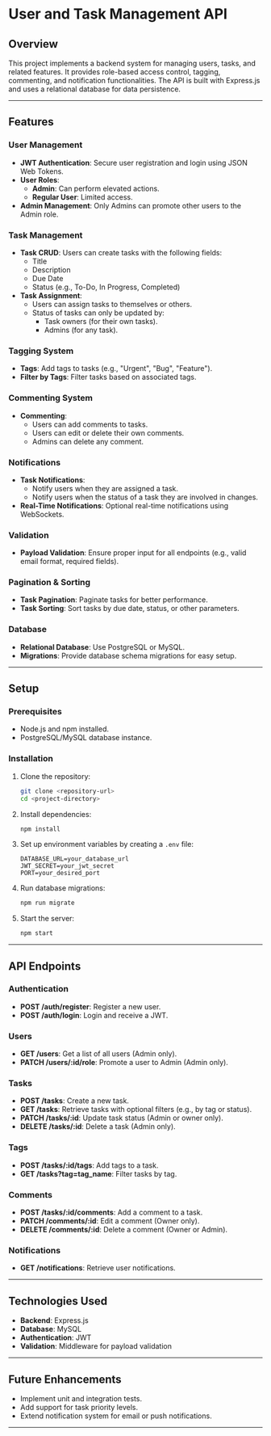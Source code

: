 # User and Task Management API

## Overview
This project implements a backend system for managing users, tasks, and related features. It provides role-based access control, tagging, commenting, and notification functionalities. The API is built with Express.js and uses a relational database for data persistence.

---

## Features

### User Management
- **JWT Authentication**: Secure user registration and login using JSON Web Tokens.
- **User Roles**:
  - **Admin**: Can perform elevated actions.
  - **Regular User**: Limited access.
- **Admin Management**: Only Admins can promote other users to the Admin role.

### Task Management
- **Task CRUD**: Users can create tasks with the following fields:
  - Title
  - Description
  - Due Date
  - Status (e.g., To-Do, In Progress, Completed)
- **Task Assignment**:
  - Users can assign tasks to themselves or others.
  - Status of tasks can only be updated by:
    - Task owners (for their own tasks).
    - Admins (for any task).

### Tagging System
- **Tags**: Add tags to tasks (e.g., "Urgent", "Bug", "Feature").
- **Filter by Tags**: Filter tasks based on associated tags.

### Commenting System
- **Commenting**:
  - Users can add comments to tasks.
  - Users can edit or delete their own comments.
  - Admins can delete any comment.

### Notifications
- **Task Notifications**:
  - Notify users when they are assigned a task.
  - Notify users when the status of a task they are involved in changes.
- **Real-Time Notifications**: Optional real-time notifications using WebSockets.

### Validation
- **Payload Validation**: Ensure proper input for all endpoints (e.g., valid email format, required fields).

### Pagination & Sorting
- **Task Pagination**: Paginate tasks for better performance.
- **Task Sorting**: Sort tasks by due date, status, or other parameters.

### Database
- **Relational Database**: Use PostgreSQL or MySQL.
- **Migrations**: Provide database schema migrations for easy setup.

---

## Setup

### Prerequisites
- Node.js and npm installed.
- PostgreSQL/MySQL database instance.

### Installation
1. Clone the repository:
   ```bash
   git clone <repository-url>
   cd <project-directory>
   ```
2. Install dependencies:
   ```bash
   npm install
   ```
3. Set up environment variables by creating a `.env` file:
   ```env
   DATABASE_URL=your_database_url
   JWT_SECRET=your_jwt_secret
   PORT=your_desired_port
   ```
4. Run database migrations:
   ```bash
   npm run migrate
   ```

5. Start the server:
   ```bash
   npm start
   ```

---

## API Endpoints
### Authentication
- **POST /auth/register**: Register a new user.
- **POST /auth/login**: Login and receive a JWT.

### Users
- **GET /users**: Get a list of all users (Admin only).
- **PATCH /users/:id/role**: Promote a user to Admin (Admin only).

### Tasks
- **POST /tasks**: Create a new task.
- **GET /tasks**: Retrieve tasks with optional filters (e.g., by tag or status).
- **PATCH /tasks/:id**: Update task status (Admin or owner only).
- **DELETE /tasks/:id**: Delete a task (Admin only).

### Tags
- **POST /tasks/:id/tags**: Add tags to a task.
- **GET /tasks?tag=tag_name**: Filter tasks by tag.

### Comments
- **POST /tasks/:id/comments**: Add a comment to a task.
- **PATCH /comments/:id**: Edit a comment (Owner only).
- **DELETE /comments/:id**: Delete a comment (Owner or Admin).

### Notifications
- **GET /notifications**: Retrieve user notifications.

---

## Technologies Used
- **Backend**: Express.js
- **Database**: MySQL
- **Authentication**: JWT
- **Validation**: Middleware for payload validation

---

## Future Enhancements
- Implement unit and integration tests.
- Add support for task priority levels.
- Extend notification system for email or push notifications.

---



